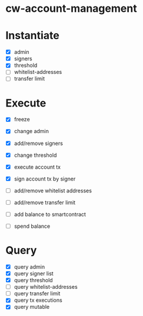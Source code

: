 # cw-account-management

# Instantiate
- [x] admin
- [x] signers
- [x] threshold
- [ ] whitelist-addresses
- [ ] transfer limit

# Execute
- [x] freeze
- [x] change admin
- [x] add/remove signers
- [x] change threshold
- [x] execute account tx
- [x] sign account tx by signer
- [ ] add/remove whitelist addresses
- [ ] add/remove transfer limit
- [ ] add balance to smartcontract
- [ ] spend balance


# Query
- [x] query admin
- [x] query signer list
- [x] query threshold
- [ ] query whitelist-addresses
- [ ] query transfer limit
- [x] query tx executions
- [x] query mutable